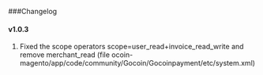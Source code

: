 ###Changelog

#### v1.0.3
1) Fixed the scope operators scope=user_read+invoice_read_write and remove merchant_read (file 	ocoin-magento/app/code/community/Gocoin/Gocoinpayment/etc/system.xml)<br>


